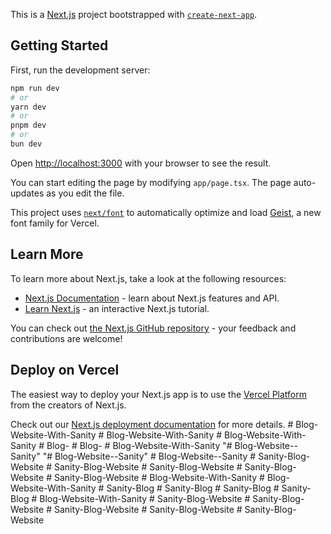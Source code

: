 This is a [Next.js](https://nextjs.org) project bootstrapped with [`create-next-app`](https://nextjs.org/docs/app/api-reference/cli/create-next-app).

## Getting Started

First, run the development server:

```bash
npm run dev
# or
yarn dev
# or
pnpm dev
# or
bun dev
```

Open [http://localhost:3000](http://localhost:3000) with your browser to see the result.

You can start editing the page by modifying `app/page.tsx`. The page auto-updates as you edit the file.

This project uses [`next/font`](https://nextjs.org/docs/app/building-your-application/optimizing/fonts) to automatically optimize and load [Geist](https://vercel.com/font), a new font family for Vercel.

## Learn More

To learn more about Next.js, take a look at the following resources:

- [Next.js Documentation](https://nextjs.org/docs) - learn about Next.js features and API.
- [Learn Next.js](https://nextjs.org/learn) - an interactive Next.js tutorial.

You can check out [the Next.js GitHub repository](https://github.com/vercel/next.js) - your feedback and contributions are welcome!

## Deploy on Vercel

The easiest way to deploy your Next.js app is to use the [Vercel Platform](https://vercel.com/new?utm_medium=default-template&filter=next.js&utm_source=create-next-app&utm_campaign=create-next-app-readme) from the creators of Next.js.

Check out our [Next.js deployment documentation](https://nextjs.org/docs/app/building-your-application/deploying) for more details.
#   B l o g - W e b s i t e - W i t h - S a n i t y  
 #   B l o g - W e b s i t e - W i t h - S a n i t y  
 #   B l o g - W e b s i t e - W i t h - S a n i t y  
 #   B l o g -  
 #   B l o g -  
 #   B l o g - W e b s i t e - W i t h - S a n i t y  
 "# Blog-Website--Sanity" 
"# Blog-Website--Sanity" 
#   B l o g - W e b s i t e - - S a n i t y  
 #   S a n i t y - B l o g - W e b s i t e  
 #   S a n i t y - B l o g - W e b s i t e  
 #   S a n i t y - B l o g - W e b s i t e  
 #   S a n i t y - B l o g - W e b s i t e  
 #   S a n i t y - B l o g - W e b s i t e  
 #   B l o g - W e b s i t e - W i t h - S a n i t y  
 #   B l o g - W e b s i t e - W i t h - S a n i t y  
 #   S a n i t y - B l o g  
 #   S a n i t y - B l o g  
 #   S a n i t y - B l o g  
 #   S a n i t y - B l o g  
 #   B l o g - W e b s i t e - W i t h - S a n i t y  
 #   S a n i t y - B l o g - W e b s i t e  
 #   S a n i t y - B l o g - W e b s i t e  
 #   S a n i t y - B l o g - W e b s i t e  
 #   S a n i t y - B l o g - W e b s i t e  
 #   S a n i t y - B l o g - W e b s i t e  
 